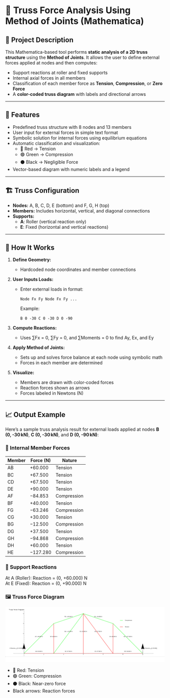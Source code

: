 # 🔩 Truss Force Analysis Using Method of Joints (Mathematica)

## 📘 Project Description

This Mathematica-based tool performs **static analysis of a 2D truss structure** using the **Method of Joints**. It allows the user to define external forces applied at nodes and then computes:

- Support reactions at roller and fixed supports
- Internal axial forces in all members
- Classification of each member force as **Tension**, **Compression**, or **Zero Force**
- A **color-coded truss diagram** with labels and directional arrows

---

## 🚀 Features

- Predefined truss structure with 8 nodes and 13 members
- User input for external forces in simple text format
- Symbolic solution for internal forces using equilibrium equations
- Automatic classification and visualization:
  - 🔴 Red → Tension
  - 🟢 Green → Compression
  - ⚫ Black → Negligible Force
- Vector-based diagram with numeric labels and a legend

---

## 🏗️ Truss Configuration

- **Nodes:** A, B, C, D, E (bottom) and F, G, H (top)
- **Members:** Includes horizontal, vertical, and diagonal connections
- **Supports:**
  - **A**: Roller (vertical reaction only)
  - **E**: Fixed (horizontal and vertical reactions)

---

## 🧮 How It Works

1. **Define Geometry:**
   - Hardcoded node coordinates and member connections

2. **User Inputs Loads:**
   - Enter external loads in format:  
     ```
     Node Fx Fy Node Fx Fy ...
     ```
     Example:  
     ```
     B 0 -30 C 0 -30 D 0 -90
     ```

3. **Compute Reactions:**
   - Uses ∑Fx = 0, ∑Fy = 0, and ∑Moments = 0 to find Ay, Ex, and Ey

4. **Apply Method of Joints:**
   - Sets up and solves force balance at each node using symbolic math
   - Forces in each member are determined

5. **Visualize:**
   - Members are drawn with color-coded forces
   - Reaction forces shown as arrows
   - Forces labeled in Newtons (N)

---

## 📈 Output Example

Here’s a sample truss analysis result for external loads applied at nodes **B (0, -30 kN)**, **C (0, -30 kN)**, and **D (0, -90 kN)**:

### 🔹 Internal Member Forces

| Member | Force (N) | Nature      |
|--------|------------|-------------|
| AB     | +60.000    | Tension     |
| BC     | +67.500    | Tension     |
| CD     | +67.500    | Tension     |
| DE     | +90.000    | Tension     |
| AF     | −84.853    | Compression |
| BF     | +40.000    | Tension     |
| FG     | −63.246    | Compression |
| CG     | +30.000    | Tension     |
| BG     | −12.500    | Compression |
| DG     | +37.500    | Tension     |
| GH     | −94.868    | Compression |
| DH     | +60.000    | Tension     |
| HE     | −127.280   | Compression |

### 🔹 Support Reactions


At A (Roller): Reaction = (0, +60.000) N  
At E (Fixed):  Reaction = (0, +90.000) N

### 🖼️ Truss Force Diagram

![Truss Force Diagram](/example_output.png)

- 🔴 Red: Tension  
- 🟢 Green: Compression  
- ⚫ Black: Near-zero force  
- Black arrows: Reaction forces
